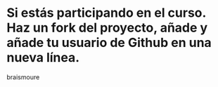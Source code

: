 # Si estás participando en el curso. Haz un fork del proyecto, añade y añade tu usuario de Github en una nueva línea.
braismoure